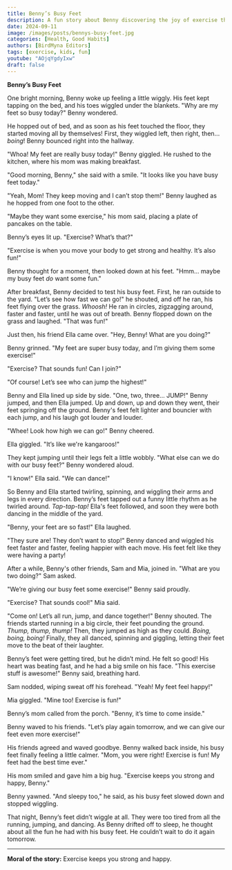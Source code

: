```yaml
---
title: Benny’s Busy Feet
description: A fun story about Benny discovering the joy of exercise through his busy feet.
date: 2024-09-11
image: /images/posts/bennys-busy-feet.jpg
categories: [Health, Good Habits]
authors: [BirdMyna Editors]
tags: [exercise, kids, fun]
youtube: "AOjqYgdyIxw"
draft: false
---
```


**Benny’s Busy Feet**

One bright morning, Benny woke up feeling a little wiggly. His feet kept tapping on the bed, and his toes wiggled under the blankets. "Why are my feet so busy today?" Benny wondered.

He hopped out of bed, and as soon as his feet touched the floor, they started moving all by themselves! First, they wiggled left, then right, then... *boing*! Benny bounced right into the hallway.

"Whoa! My feet are really busy today!" Benny giggled. He rushed to the kitchen, where his mom was making breakfast.

"Good morning, Benny," she said with a smile. "It looks like you have busy feet today."

"Yeah, Mom! They keep moving and I can’t stop them!" Benny laughed as he hopped from one foot to the other.

"Maybe they want some exercise," his mom said, placing a plate of pancakes on the table.

Benny’s eyes lit up. "Exercise? What’s that?"

"Exercise is when you move your body to get strong and healthy. It’s also fun!"

Benny thought for a moment, then looked down at his feet. "Hmm... maybe my busy feet *do* want some fun."

After breakfast, Benny decided to test his busy feet. First, he ran outside to the yard. "Let’s see how fast we can go!" he shouted, and off he ran, his feet flying over the grass. *Whoosh!* He ran in circles, zigzagging around, faster and faster, until he was out of breath. Benny flopped down on the grass and laughed. "That was fun!"

Just then, his friend Ella came over. "Hey, Benny! What are you doing?"

Benny grinned. "My feet are super busy today, and I’m giving them some exercise!"

"Exercise? That sounds fun! Can I join?"

"Of course! Let’s see who can jump the highest!"

Benny and Ella lined up side by side. "One, two, three... JUMP!" Benny jumped, and then Ella jumped. Up and down, up and down they went, their feet springing off the ground. Benny's feet felt lighter and bouncier with each jump, and his laugh got louder and louder.

"Whee! Look how high we can go!" Benny cheered.

Ella giggled. "It’s like we're kangaroos!"

They kept jumping until their legs felt a little wobbly. "What else can we do with our busy feet?" Benny wondered aloud.

"I know!" Ella said. "We can dance!"

So Benny and Ella started twirling, spinning, and wiggling their arms and legs in every direction. Benny’s feet tapped out a funny little rhythm as he twirled around. *Tap-tap-tap!* Ella's feet followed, and soon they were both dancing in the middle of the yard.

"Benny, your feet are so fast!" Ella laughed.

"They sure are! They don’t want to stop!" Benny danced and wiggled his feet faster and faster, feeling happier with each move. His feet felt like they were having a party!

After a while, Benny's other friends, Sam and Mia, joined in. "What are you two doing?" Sam asked.

"We’re giving our busy feet some exercise!" Benny said proudly.

"Exercise? That sounds cool!" Mia said.

"Come on! Let’s all run, jump, and dance together!" Benny shouted. The friends started running in a big circle, their feet pounding the ground. *Thump, thump, thump!* Then, they jumped as high as they could. *Boing, boing, boing!* Finally, they all danced, spinning and giggling, letting their feet move to the beat of their laughter.

Benny’s feet were getting tired, but he didn’t mind. He felt so good! His heart was beating fast, and he had a big smile on his face. "This exercise stuff is awesome!" Benny said, breathing hard.

Sam nodded, wiping sweat off his forehead. "Yeah! My feet feel happy!"

Mia giggled. "Mine too! Exercise is fun!"

Benny’s mom called from the porch. "Benny, it’s time to come inside."

Benny waved to his friends. "Let’s play again tomorrow, and we can give our feet even more exercise!"

His friends agreed and waved goodbye. Benny walked back inside, his busy feet finally feeling a little calmer. "Mom, you were right! Exercise is fun! My feet had the best time ever."

His mom smiled and gave him a big hug. "Exercise keeps you strong and happy, Benny."

Benny yawned. "And sleepy too," he said, as his busy feet slowed down and stopped wiggling.

That night, Benny’s feet didn’t wiggle at all. They were too tired from all the running, jumping, and dancing. As Benny drifted off to sleep, he thought about all the fun he had with his busy feet. He couldn’t wait to do it again tomorrow.

---

**Moral of the story:** Exercise keeps you strong and happy.
